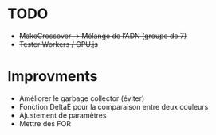 # TODO

- ~~MakeCrossover -> Mélange de l’ADN (groupe de 7)~~
- ~~Tester Workers / GPU.js~~

# Improvments

- Améliorer le garbage collector (éviter)
- Fonction DeltaE pour la comparaison entre deux couleurs
- Ajustement de paramètres
- Mettre des FOR
